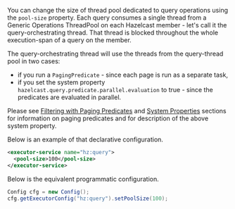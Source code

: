 
You can change the size of thread pool dedicated to query operations using the `pool-size` property. Each query consumes a single thread from a Generic Operations ThreadPool on each Hazelcast member - let's call it the query-orchestrating thread.  That thread is blocked throughout the whole execution-span of a query on the member.

The query-orchestrating thread will use the threads from the query-thread pool in two cases:

- if you run a `PagingPredicate` - since each page is run as a separate task,
- if you set the system property `hazelcast.query.predicate.parallel.evaluation` to true - since the predicates are evaluated in parallel.

Please see [Filtering with Paging Predicates](03_Filtering_with_Paging_Predicates.md) and [System Properties](/25_System_Properties) sections for information on paging predicates and for description of the above system property.


Below is an example of that declarative configuration.

```xml
<executor-service name="hz:query">
  <pool-size>100</pool-size>
</executor-service>
```

Below is the equivalent programmatic configuration.

```java
Config cfg = new Config();
cfg.getExecutorConfig("hz:query").setPoolSize(100);
```

